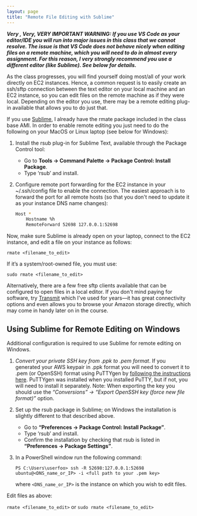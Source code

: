 ```yaml
---
layout: page
title: "Remote File Editing with Sublime"
---
```


***Very , Very, VERY IMPORTANT WARNING: If you use VS Code as your editor/IDE you will run into major issues in this class that we cannot resolve. The issue is that VS Code does not behave nicely when editing files on a remote machine, which you will need to do in almost every assignment. For this reason, I very strongly recommend you use a different editor (like Sublime). See below for details.***

As the class progresses, you will find yourself doing most/all of your work directly on EC2 instances. Hence, a common request is to easily create an ssh/sftp connection between the text editor on your local machine and an EC2 instance, so you can edit files on the remote machine as if they were local. Depending on the editor you use, there may be a remote editing plug-in available that allows you to do just that.

If you use [Sublime](https://www.sublimetext.com/), I already have the rmate package included in the class base AMI. In order to enable remote editing you just need to do the following on your MacOS or Linux laptop (see below for Windows): 

1. Install the rsub plug-in for Sublime Text, available through the Package Control tool:
     - Go to **Tools → Command Palette → Package Control: Install Package**.
     - Type ‘rsub’ and install.

2. Configure remote port forwarding for the EC2 instance in your ~/.ssh/config file to enable the connection. The easiest approach is to forward the port for all remote hosts (so that you don't need to update it as your instance DNS name changes):

   ```bash
   Host *
       Hostname %h
       RemoteForward 52698 127.0.0.1:52698
   ```

Now, make sure Sublime is already open on your laptop, connect to the EC2 instance, and edit a file on your instance as follows:

`rmate <filename_to_edit>`

If it’s a system/root-owned file, you must use:

`sudo rmate <filename_to_edit>`

Alternatively, there are a few free sftp clients available that can be configured to open files in a local editor. If you don't mind paying for software, try [Transmit](https://panic.com/transmit/) which I've used for years&mdash;it has great connectivity options and even allows you to browse your Amazon storage directly, which may come in handy later on in the course.

## Using Sublime for Remote Editing on Windows

Additional configuration is required to use Sublime for remote editing on Windows.

1. _Convert your private SSH key from .ppk to .pem format_. If you generated your AWS keypair in .ppk format you will need to convert it to .pem (or OpenSSH) format using PuTTYgen by [following the instructions here](https://docs.aws.amazon.com/AWSEC2/latest/UserGuide/putty.html#putty-private-key). PuTTYgen was installed when you installed PuTTY, but if not, you will need to install it separately. Note: When exporting the key you should use the *“Conversions” → “Export OpenSSH key (force new  file format)”* option.

2. Set up the rsub package in Sublime; on Windows the installation is slightly different to that described above.
     - Go to **“Preferences → Package Control: Install Package”**.
     - Type ‘rsub’ and install.
     - Confirm the installation by checking that rsub is listed in **“Preferences → Package Settings”**. 

3. In a PowerShell window run the following command:

     ```
     PS C:\Users\userfoo> ssh -R 52698:127.0.0.1:52698 ubuntu@<DNS_name_or_IP> -i <full path to your .pem key>
     ```

     where `<DNS_name_or_IP>` is the instance on which you wish to edit files.

Edit files as above:

`rmate <filename_to_edit>` or `sudo rmate <filename_to_edit>`



